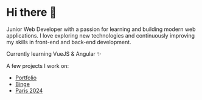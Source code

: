 # Hi there 👋

Junior Web Developer with a passion for learning and building modern web applications. 
I love exploring new technologies and continuously improving my skills in front-end and back-end development. 

Currently learning VueJS & Angular ✨

A few projects I work on:

- [Portfolio](https://mhss-dev.github.io/portfolio-vue/)
- [Binge](https://binge-mhss.netlify.app)
- [Paris 2024](https://mhss-paris2024.netlify.app/)

#
